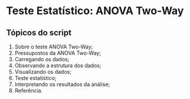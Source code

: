 # Teste Estatístico: ANOVA Two-Way

## Tópicos do script

1. Sobre o teste ANOVA Two-Way;
2. Pressupostos da ANOVA Two-Way;
3. Carregando os dados;
4. Observando a estrutura dos dados;
5. Visualizando os dados;
6. Teste estatístico;
7. Interpretando os resultados da análise;
8. Referência.
